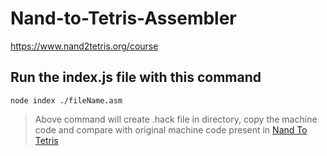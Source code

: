 # Nand-to-Tetris-Assembler

https://www.nand2tetris.org/course

## Run the index.js file with this command

```
node index ./fileName.asm
```

> Above command will create .hack file in directory, copy the machine code and compare with original machine code present in [Nand To Tetris](https://nand2tetris.github.io/web-ide/asm)
